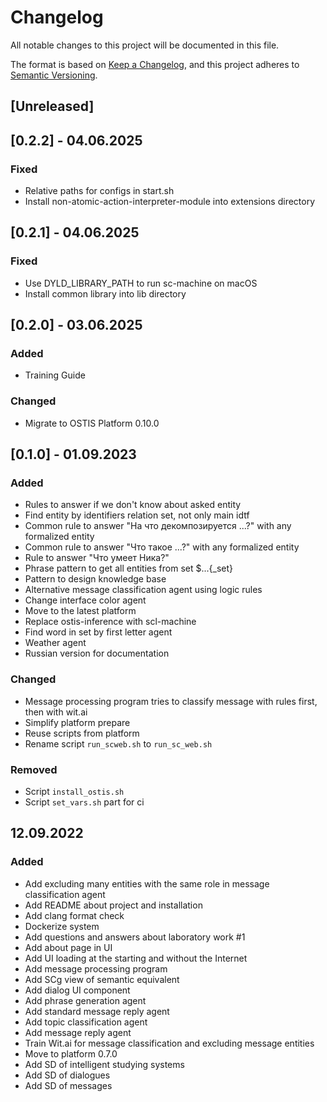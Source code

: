 # Changelog

All notable changes to this project will be documented in this file.

The format is based on [Keep a Changelog](https://keepachangelog.com/en/1.0.0/),
and this project adheres to [Semantic Versioning](https://semver.org/spec/v2.0.0.html).

## [Unreleased]

## [0.2.2] - 04.06.2025

### Fixed

- Relative paths for configs in start.sh
- Install non-atomic-action-interpreter-module into extensions directory

## [0.2.1] - 04.06.2025

### Fixed

- Use DYLD_LIBRARY_PATH to run sc-machine on macOS
- Install common library into lib directory

## [0.2.0] - 03.06.2025

### Added

- Training Guide

### Changed

- Migrate to OSTIS Platform 0.10.0

## [0.1.0] - 01.09.2023

### Added

- Rules to answer if we don't know about asked entity
- Find entity by identifiers relation set, not only main idtf
- Common rule to answer "На что декомпозируется ...?" with any formalized entity
- Common rule to answer "Что такое ...?" with any formalized entity
- Rule to answer "Что умеет Ника?"
- Phrase pattern to get all entities from set $...{_set}
- Pattern to design knowledge base
- Alternative message classification agent using logic rules
- Change interface color agent
- Move to the latest platform
- Replace ostis-inference with scl-machine
- Find word in set by first letter agent
- Weather agent 
- Russian version for documentation

### Changed
- Message processing program tries to classify message with rules first, then with wit.ai
- Simplify platform prepare
- Reuse scripts from platform
- Rename script `run_scweb.sh` to `run_sc_web.sh`

### Removed
- Script `install_ostis.sh`
- Script `set_vars.sh` part for ci

## 12.09.2022

### Added

- Add excluding many entities with the same role in message classification agent
- Add README about project and installation
- Add clang format check
- Dockerize system
- Add questions and answers about laboratory work #1
- Add about page in UI
- Add UI loading at the starting and without the Internet
- Add message processing program
- Add SCg view of semantic equivalent
- Add dialog UI component
- Add phrase generation agent
- Add standard message reply agent
- Add topic classification agent
- Add message reply agent
- Train Wit.ai for message classification and excluding message entities
- Move to platform 0.7.0
- Add SD of intelligent studying systems
- Add SD of dialogues
- Add SD of messages
